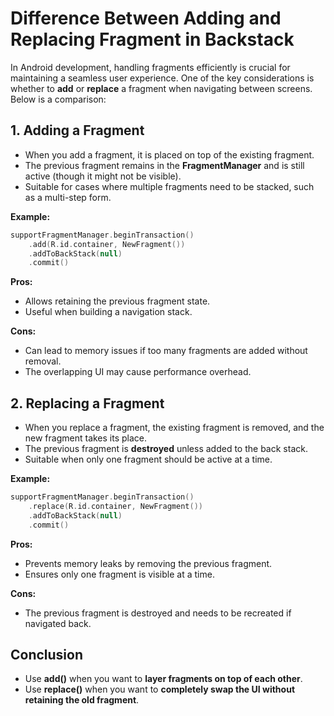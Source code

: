 # Difference Between Adding and Replacing Fragment in Backstack

In Android development, handling fragments efficiently is crucial for maintaining a seamless user experience. One of the key considerations is whether to **add** or **replace** a fragment when navigating between screens. Below is a comparison:

## 1. Adding a Fragment
- When you add a fragment, it is placed on top of the existing fragment.
- The previous fragment remains in the **FragmentManager** and is still active (though it might not be visible).
- Suitable for cases where multiple fragments need to be stacked, such as a multi-step form.

**Example:**
```kotlin
supportFragmentManager.beginTransaction()
    .add(R.id.container, NewFragment())
    .addToBackStack(null)
    .commit()
```

**Pros:**
- Allows retaining the previous fragment state.
- Useful when building a navigation stack.

**Cons:**
- Can lead to memory issues if too many fragments are added without removal.
- The overlapping UI may cause performance overhead.

## 2. Replacing a Fragment
- When you replace a fragment, the existing fragment is removed, and the new fragment takes its place.
- The previous fragment is **destroyed** unless added to the back stack.
- Suitable when only one fragment should be active at a time.

**Example:**
```kotlin
supportFragmentManager.beginTransaction()
    .replace(R.id.container, NewFragment())
    .addToBackStack(null)
    .commit()
```

**Pros:**
- Prevents memory leaks by removing the previous fragment.
- Ensures only one fragment is visible at a time.

**Cons:**
- The previous fragment is destroyed and needs to be recreated if navigated back.

## Conclusion
- Use **add()** when you want to **layer fragments on top of each other**.
- Use **replace()** when you want to **completely swap the UI without retaining the old fragment**.
